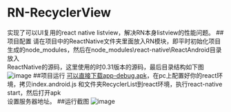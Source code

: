 # RN-RecyclerView
实现了可以UI复用的react native listview，解决RN本身listview的性能问题。
##项目配置
请在项目中的ReactNative文件夹里面放入RN模块，即平时初始化项目生成的node_modules，然后在node_modules\react-native\ReactAndroid目录放入<br>
ReactNative的源码，这里使用的时0.31版本的源码，最后目录结构如下图
![image](https://github.com/iceskyblue/RN-RecyclerView/blob/master/rn-source.png)
##项目运行
[可以直接下载app-debug.apk](https://github.com/iceskyblue/RN-RecyclerView/blob/master/app-debug.apk)，在pc上配置好你的react环境，拷贝index.android.js 和文件夹RecyclerList到react环境，执行react-native start，然后打开apk<br>设置服务器地址。
##运行截图
 ![image](https://github.com/iceskyblue/RN-RecyclerView/blob/master/Screenshot.png)
